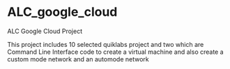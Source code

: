 # ALC_google_cloud
ALC Google Cloud Project

This project includes 10 selected quiklabs project and two which are Command Line Interface code to create a virtual machine and also create a custom mode network and
an automode network
